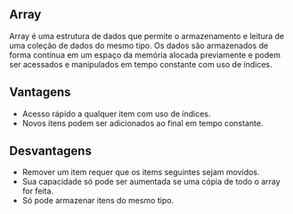 ## Array

Array é uma estrutura de dados que permite o armazenamento e leitura de uma coleção de dados do mesmo tipo. Os dados são armazenados de forma contínua em um espaço da memória alocada previamente e podem ser acessados e manipulados em tempo constante com uso de índices.

## Vantagens

- Acesso rápido a qualquer item com uso de índices.
- Novos itens podem ser adicionados ao final em tempo constante.

## Desvantagens

- Remover um item requer que os items seguintes sejam movidos.
- Sua capacidade só pode ser aumentada se uma cópia de todo o array for feita.
- Só pode armazenar itens do mesmo tipo.